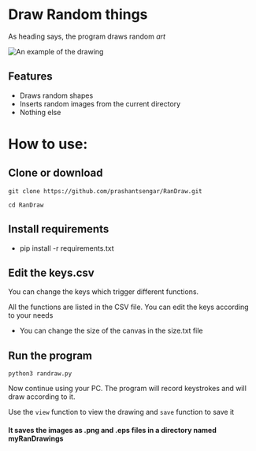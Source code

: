 # Draw Random things
As heading says, the program draws random _art_

![An example of the drawing](https://i.imgur.com/8dYLBrl.png)

## Features
- Draws random shapes
- Inserts random images from the current directory
- Nothing else

# How to use:

## Clone or download
`git clone https://github.com/prashantsengar/RanDraw.git`

`cd RanDraw`

## Install requirements
- pip install -r requirements.txt

## Edit the keys.csv
You can change the keys which trigger different functions.

All the functions are listed in the CSV file. You can edit the keys
according to your needs

- You can change the size of the canvas in the size.txt file

## Run the program
`python3 randraw.py`

Now continue using your PC. The program will record keystrokes
and will draw according to it.

Use the `view` function to view the drawing and `save` function to save it

#### It saves the images as .png and .eps files in a directory named myRanDrawings
